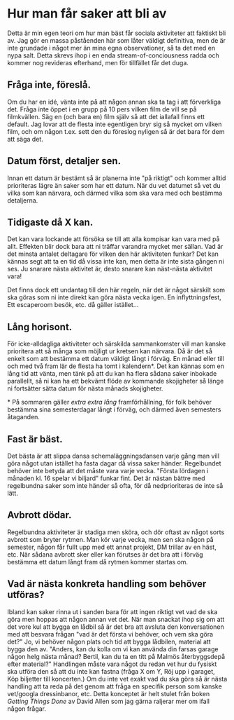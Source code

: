 # Hur man får saker att bli av
Detta är min egen teori om hur man bäst får sociala aktiviteter att faktiskt bli av.
Jag gör en massa påståenden här som låter väldigt definitiva, men de är inte grundade i något mer än mina egna observationer, så ta det med en nypa salt.
Detta skrevs ihop i en enda stream-of-conciousness radda och kommer nog revideras efterhand, men för tillfället får det duga.

## Fråga inte, föreslå.
Om du har en idé, vänta inte på att någon annan ska ta tag i att förverkliga det.
Fråga inte öppet i en grupp på 10 pers vilken film de vill se på filmkvällen.
Säg en (och bara en) film själv så att det iallafall finns ett default.
Jag lovar att de flesta inte egentligen bryr sig så mycket om vilken film, och om någon t.ex. sett den du föreslog nyligen så är det bara för dem att säga det.

## Datum först, detaljer sen.
Innan ett datum är bestämt så är planerna inte "på riktigt" och kommer alltid prioriteras lägre än saker som har ett datum.
När du vet datumet så vet du vilka som kan närvara, och därmed vilka som ska vara med och bestämma detaljerna.

## Tidigaste då X kan.
Det kan vara lockande att försöka se till att alla kompisar kan vara med på allt.
Effekten blir dock bara att ni träffar varandra mycket mer sällan.
Vad är det minsta antalet deltagare för vilken den här aktiviteten funkar?
Det kan kännas segt att ta en tid då vissa inte kan, men detta är inte sista gången ni ses.
Ju snarare nästa aktivitet är, desto snarare kan näst-nästa aktivitet vara!

Det finns dock ett undantag till den här regeln, när det är något särskilt som ska göras som ni inte direkt kan göra nästa vecka igen. En inflyttningsfest, Ett escaperoom besök, etc. då gäller istället...

## Lång horisont.
För icke-alldagliga aktiviteter och särskilda sammankomster vill man kanske prioritera att så många som möjligt ur kretsen kan närvara.
Då är det så enkelt som att bestämma ett datum väldigt långt i förväg. En månad eller till och med två fram lär de flesta ha tomt i kalendern\*.
Det kan kännas som en lång tid att vänta, men tänk på att du kan ha flera sådana saker inbokade parallellt, så ni kan ha ett bekvämt flöde av kommande skojigheter så länge ni fortsätter sätta datum för nästa månads skojigheter.

\* På sommaren gäller *extra extra lång* framförhållning, för folk behöver bestämma sina semesterdagar långt i förväg, och därmed även semesters åtaganden.

## Fast är bäst.
Det bästa är att slippa dansa schemaläggningsdansen varje gång man vill göra något utan istället ha fasta dagar då vissa saker händer.
Regelbundet behöver inte betyda att det måste vara varje vecka. "Första lördagen i månaden kl. 16 spelar vi biljard" funkar fint.
Det är nästan bättre med regelbundna saker som inte händer så ofta, för då nedprioriteras de inte så lätt.

## Avbrott dödar.
Regelbundna aktiviteter är stadiga men sköra, och dör oftast av något sorts avbrott som bryter rytmen.
Man kör varje vecka, men sen ska någon på semester, någon får fullt upp med ett annat projekt, DM trillar av en häst, etc.
När sådana avbrott sker eller kan förutses är det bra att i förväg bestämma ett datum långt fram då rytmen kommer startas om.

## Vad är nästa konkreta handling som behöver utföras?
Ibland kan saker rinna ut i sanden bara för att ingen riktigt vet vad de ska göra men hoppas att någon annan vet det.
När man snackat ihop sig om att det vore kul att bygga en lådbil så är det bra att avsluta den konversationen med att besvara frågan "vad är det första vi behöver, och vem ska göra det?"
Jo, vi behöver någon plats och tid att bygga lådbilen, material att bygga den av.
"Anders, kan du kolla om vi kan använda din farsas garage någon helg nästa månad? Bertil, kan du ta en titt på Malmös återbyggsdepå efter material?"
Handlingen måste vara något du redan vet hur du fysiskt ska utföra den så att du inte kan fastna (fråga X om Y, Röj upp i garaget, Köp biljetter till koncerten.)
Om du inte vet exakt vad du ska göra så är nästa handling att ta reda på det genom att fråga en specifik person som kanske vet/googla dressinbanor, etc.
Detta konceptet är helt stulet från boken *Getting Things Done* av David Allen som jag gärna raljerar mer om ifall någon frågar.
